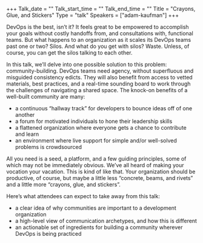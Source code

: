 +++
Talk_date = ""
Talk_start_time = ""
Talk_end_time = ""
Title = "Crayons, Glue, and Stickers"
Type = "talk"
Speakers = ["adam-kaufman"]
+++


DevOps is the best, isn’t it? It feels great to be empowered to accomplish your goals without costly handoffs from, and consultations with, functional teams. But what happens to an organization as it scales its DevOps teams past one or two? Silos. And what do you get with silos? Waste. Unless, of course, you can get the silos talking to each other.

In this talk, we’ll delve into one possible solution to this problem: community-building. DevOps teams need agency, without superfluous and misguided consistency edicts. They will also benefit from access to vetted materials, best practices, and a real-time sounding board to work through the challenges of navigating a shared space. The knock-on benefits of a well-built community are many:

* a continuous “hallway track” for developers to bounce ideas off of one another
* a forum for motivated individuals to hone their leadership skills
* a flattened organization where everyone gets a chance to contribute and learn
* an environment where live support for simple and/or well-solved problems is crowdsourced

All you need is a seed, a platform, and a few guiding principles, some of which may not be immediately obvious. We’ve all heard of making your vocation your vacation. This is kind of like that. Your organization should be productive, of course, but maybe a little less “concrete, beams, and rivets” and a little more “crayons, glue, and stickers”.

Here’s what attendees can expect to take away from this talk:

* a clear idea of why communities are important to a development organization
* a high-level view of communication archetypes, and how this is different
* an actionable set of ingredients for building a community wherever DevOps is being practiced
